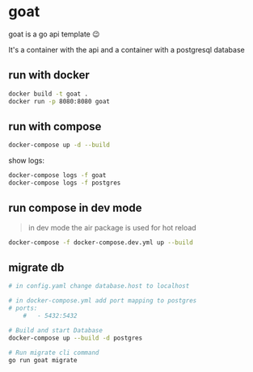# goat

goat is a go api template :wink:

It's a container with the api and a container with a postgresql database

## run with docker

```bash
docker build -t goat .
docker run -p 8080:8080 goat
```

## run with compose

```bash
docker-compose up -d --build
```
show logs:
```bash
docker-compose logs -f goat
docker-compose logs -f postgres
```

## run compose in dev mode

> in dev mode the air package is used for hot reload

```bash
docker-compose -f docker-compose.dev.yml up --build
```

## migrate db

```bash
# in config.yaml change database.host to localhost

# in docker-compose.yml add port mapping to postgres
# ports:
    #   - 5432:5432

# Build and start Database
docker-compose up --build -d postgres

# Run migrate cli command
go run goat migrate
```
